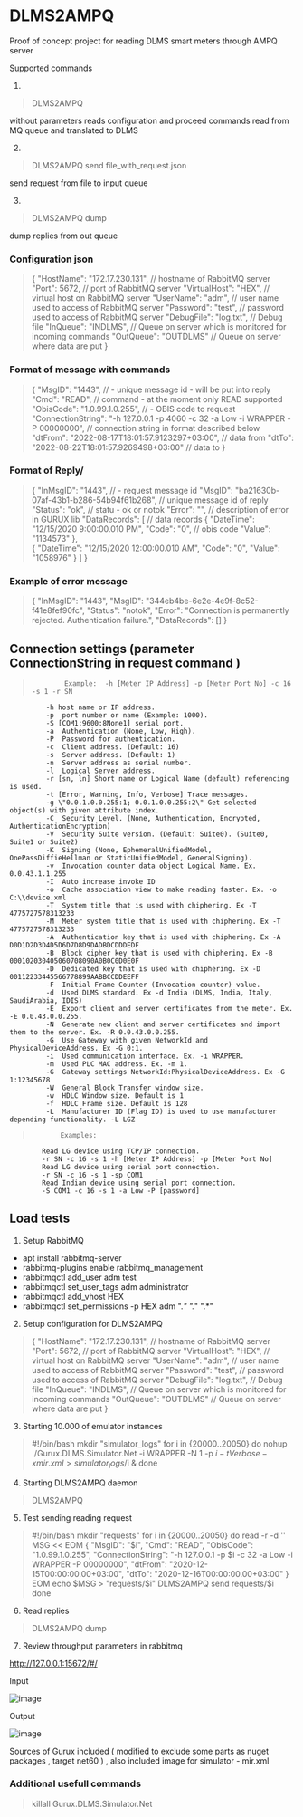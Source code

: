 # DLMS2AMPQ 
Proof of concept project for reading DLMS smart meters through AMPQ server

Supported commands 

1. 
> DLMS2AMPQ 

without parameters reads configuration and proceed commands read from MQ queue and translated to DLMS

2. 
> DLMS2AMPQ send file_with_request.json

send request from file to input queue

3. 
> DLMS2AMPQ dump 

dump replies from out queue

### Configuration json

> {
> "HostName": "172.17.230.131",  // hostname of RabbitMQ server  
> "Port": 5672, // port of RabbitMQ server
>  "VirtualHost": "HEX", // virtual host on RabbitMQ server
>  "UserName": "adm", // user name used to access of RabbitMQ server
>  "Password": "test", // password used to access of RabbitMQ server
>  "DebugFile": "log.txt",   // Debug file
>  "InQueue": "INDLMS", // Queue on server which is monitored for incoming commands
>  "OutQueue": "OUTDLMS" // Queue on server where data are put
> }


### Format of message with commands

> {
>  "MsgID": "1443", // - unique message id - will be put into reply
>  "Cmd": "READ", // command - at the moment only READ supported
>  "ObisCode": "1.0.99.1.0.255", // - OBIS code to request
>  "ConnectionString": "-h 127.0.0.1 -p 4060 -c 32 -a Low -i WRAPPER -P 00000000", // connection string in format described below
>  "dtFrom": "2022-08-17T18:01:57.9123297+03:00", // data from 
>  "dtTo": "2022-08-22T18:01:57.9269498+03:00" // data to
> }


### **Format of Reply**/

> {
>  "InMsgID": "1443", // - request message id 
>  "MsgID": "ba21630b-07af-43b1-b286-54b94f61b268", // unique message id of reply 
>  "Status": "ok", // statu - ok or notok
>  "Error": "", // description of error in GURUX lib
>  "DataRecords": [ // data records
>    {
>      "DateTime": "12/15/2020 9:00:00.010 PM",
>      "Code": "0",  // obis code
>      "Value": "1134573"
>    },   
>    {
>      "DateTime": "12/15/2020 12:00:00.010 AM",
>      "Code": "0",
>      "Value": "1058976"
>    }
>  ]
> }

### Example of error message 

> {
>  "InMsgID": "1443",
>  "MsgID": "344eb4be-6e2e-4e9f-8c52-f41e8fef90fc",
>  "Status": "notok",
>  "Error": "Connection is permanently rejected. Authentication failure.",
>  "DataRecords": []
> }

## Connection settings (parameter ConnectionString in request command )

>             Example:  -h [Meter IP Address] -p [Meter Port No] -c 16 -s 1 -r SN
             -h host name or IP address.
             -p  port number or name (Example: 1000).
             -S [COM1:9600:8None1] serial port.
             -a  Authentication (None, Low, High).
             -P  Password for authentication.
             -c  Client address. (Default: 16)
             -s  Server address. (Default: 1)
             -n  Server address as serial number.
             -l  Logical Server address.
             -r [sn, ln] Short name or Logical Name (default) referencing is used.
             -t [Error, Warning, Info, Verbose] Trace messages.
             -g \"0.0.1.0.0.255:1; 0.0.1.0.0.255:2\" Get selected object(s) with given attribute index.
             -C  Security Level. (None, Authentication, Encrypted, AuthenticationEncryption)
             -V  Security Suite version. (Default: Suite0). (Suite0, Suite1 or Suite2)
             -K  Signing (None, EphemeralUnifiedModel, OnePassDiffieHellman or StaticUnifiedModel, GeneralSigning).
             -v  Invocation counter data object Logical Name. Ex. 0.0.43.1.1.255
             -I  Auto increase invoke ID
             -o  Cache association view to make reading faster. Ex. -o C:\\device.xml 
             -T  System title that is used with chiphering. Ex -T 4775727578313233
             -M  Meter system title that is used with chiphering. Ex -T 4775727578313233
             -A  Authentication key that is used with chiphering. Ex -A D0D1D2D3D4D5D6D7D8D9DADBDCDDDEDF
             -B  Block cipher key that is used with chiphering. Ex -B 000102030405060708090A0B0C0D0E0F
             -D  Dedicated key that is used with chiphering. Ex -D 00112233445566778899AABBCCDDEEFF
             -F  Initial Frame Counter (Invocation counter) value.
             -d  Used DLMS standard. Ex -d India (DLMS, India, Italy, SaudiArabia, IDIS)
             -E  Export client and server certificates from the meter. Ex. -E 0.0.43.0.0.255.
             -N  Generate new client and server certificates and import them to the server. Ex. -R 0.0.43.0.0.255.
             -G  Use Gateway with given NetworkId and PhysicalDeviceAddress. Ex -G 0:1.
             -i  Used communication interface. Ex. -i WRAPPER.
             -m  Used PLC MAC address. Ex. -m 1.
             -G  Gateway settings NetworkId:PhysicalDeviceAddress. Ex -G 1:12345678
             -W  General Block Transfer window size.
             -w  HDLC Window size. Default is 1
             -f  HDLC Frame size. Default is 128
             -L  Manufacturer ID (Flag ID) is used to use manufacturer depending functionality. -L LGZ            
            
>            Examples:
            Read LG device using TCP/IP connection.
            -r SN -c 16 -s 1 -h [Meter IP Address] -p [Meter Port No]
            Read LG device using serial port connection.
            -r SN -c 16 -s 1 -sp COM1
            Read Indian device using serial port connection.
            -S COM1 -c 16 -s 1 -a Low -P [password]

## Load tests

1. Setup RabbitMQ

- apt install rabbitmq-server
- rabbitmq-plugins enable rabbitmq_management
- rabbitmqctl add_user adm test
- rabbitmqctl set_user_tags adm administrator
- rabbitmqctl add_vhost HEX
- rabbitmqctl set_permissions -p HEX adm ".*" ".*" ".*"


2. Setup configuration for DLMS2AMPQ

> {
>  "HostName": "172.17.230.131",  // hostname of RabbitMQ server
>  "Port": 5672, // port of RabbitMQ server
>  "VirtualHost": "HEX", // virtual host on RabbitMQ server
>  "UserName": "adm", // user name used to access of RabbitMQ server
>  "Password": "test", // password used to access of RabbitMQ server
>  "DebugFile": "log.txt",   // Debug file
>  "InQueue": "INDLMS", // Queue on server which is monitored for incoming commands
>  "OutQueue": "OUTDLMS" // Queue on server where data are put
> }

3. Starting 10.000 of emulator instances

> #!/bin/bash
> mkdir "simulator_logs"
> for i in {20000..20050}
> do
>    nohup ./Gurux.DLMS.Simulator.Net -i WRAPPER -N 1 -p $i -t Verbose -x mir.xml > simulator_logs/$i &
> done

4. Starting DLMS2AMPQ daemon

> DLMS2AMPQ

5. Test sending reading request

> #!/bin/bash
> mkdir "requests"
> for i in {20000..20050}
> do
> read -r -d '' MSG << EOM
> {
>  "MsgID": "$i",
>  "Cmd": "READ",
>  "ObisCode": "1.0.99.1.0.255",
>  "ConnectionString": "-h 127.0.0.1 -p $i -c 32 -a Low -i WRAPPER -P 00000000",
>  "dtFrom": "2020-12-15T00:00:00.00+03:00",
>   "dtTo": "2020-12-16T00:00:00.00+03:00"
> }
> EOM
> echo $MSG > "requests/$i"
> DLMS2AMPQ send requests/$i
> done

6. Read replies 

> DLMS2AMPQ dump

7. Review throughput parameters in rabbitmq


http://127.0.0.1:15672/#/

Input

![image](https://user-images.githubusercontent.com/51874217/186081763-cac95302-b0bb-493d-92d4-9052e01f1a84.png)

Output

![image](https://user-images.githubusercontent.com/51874217/186083138-2c993731-0bfa-4162-bfd0-e75394f1caca.png)


Sources of Gurux included ( modified to exclude some parts as nuget packages , target net60 ) , also included image for simulator - mir.xml

### Additional usefull commands

> killall Gurux.DLMS.Simulator.Net


